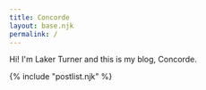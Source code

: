 ```yaml
---
title: Concorde
layout: base.njk
permalink: /
---
```

Hi! I'm <a style="text-decoration: none;" href="https://concorde.blog/" class="h-card" rel="me">Laker Turner</a> and this is my blog, Concorde.

{% include "postlist.njk" %}
